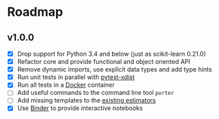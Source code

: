 # Roadmap

## v1.0.0

- [x] Drop support for Python 3.4 and below (just as scikit-learn 0.21.0)
- [x] Refactor core and provide functional and object oriented API
- [x] Remove dynamic imports, use explicit data types and add type hints
- [x] Run unit tests in parallel with [pytest-xdist](https://docs.pytest.org/en/3.0.0/xdist.html)
- [x] Run all tests in a [Docker](https://www.docker.com/) container
- [ ] Add useful commands to the command line tool `porter` 
- [ ] Add missing templates to the [existing estimators](https://github.com/nok/sklearn-porter#estimators)
- [x] Use [Binder](https://mybinder.org/) to provide interactive notebooks
